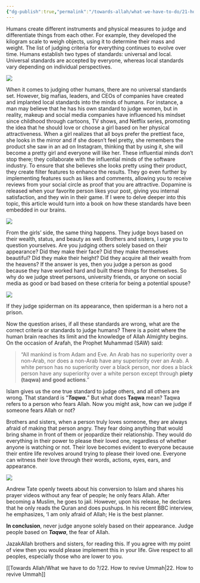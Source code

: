 ```yaml
---
{"dg-publish":true,"permalink":"/towards-allah/what-we-have-to-do/21-how-to-select-effect-spouse/","dgPassFrontmatter":true,"noteIcon":"","created":"2025-05-09T22:26:33.862+05:00","updated":"2025-05-09T23:34:34.505+05:00"}
---
```


Humans create different instruments and physical measures to judge and differentiate things from each other. For example, they developed the kilogram scale to weigh objects, using it to determine their mass and weight. The list of judging criteria for everything continues to evolve over time. Humans establish two types of standards: universal and local. Universal standards are accepted by everyone, whereas local standards vary depending on individual perspectives.

![](https://miro.medium.com/v2/resize:fit:480/1*66tK9YXioRFQRdf5syBYRg.gif)

When it comes to judging other humans, there are no universal standards set. However, big mafias, leaders, and CEOs of companies have created and implanted local standards into the minds of humans. For instance, a man may believe that he has his own standard to judge women, but in reality, makeup and social media companies have influenced his mindset since childhood through cartoons, TV shows, and Netflix series, promoting the idea that he should love or choose a girl based on her physical attractiveness. When a girl realizes that all boys prefer the prettiest face, she looks in the mirror and if she doesn’t feel pretty, she remembers the product she saw in an ad on Instagram, thinking that by using it, she will become a pretty girl and everyone will like her. These influential minds don’t stop there; they collaborate with the influential minds of the software industry. To ensure that she believes she looks pretty using their product, they create filter features to enhance the results. They go even further by implementing features such as likes and comments, allowing you to receive reviews from your social circle as proof that you are attractive. Dopamine is released when your favorite person likes your post, giving you internal satisfaction, and they win in their game. If I were to delve deeper into this topic, this article would turn into a book on how these standards have been embedded in our brains.

![](https://miro.medium.com/v2/resize:fit:499/1*APcTpi18lhr_zfRlb43FgQ.gif)

From the girls’ side, the same thing happens. They judge boys based on their wealth, status, and beauty as well. Brothers and sisters, I urge you to question yourselves. Are you judging others solely based on their appearance? Did they make their face? Did they make themselves beautiful? Did they make their height? Did they acquire all their wealth from the heavens? If the answer is yes, then you judge a person as good because they have worked hard and built these things for themselves. So why do we judge street persons, university friends, or anyone on social media as good or bad based on these criteria for being a potential spouse?

![](https://miro.medium.com/v2/resize:fit:360/1*ImMQUyw4AtgB9_5ILN-JPQ.jpeg)

If they judge spiderman on its appearance, then spiderman is a hero not a prison.

Now the question arises, if all these standards are wrong, what are the correct criteria or standards to judge humans? There is a point where the human brain reaches its limit and the knowledge of Allah Almighty begins. On the occasion of Arafah, the Prophet Muhammad (SAW) said:

> “All mankind is from Adam and Eve. An Arab has no superiority over a non-Arab, nor does a non-Arab have any superiority over an Arab. A white person has no superiority over a black person, nor does a black person have any superiority over a white person except through **piety (taqwa) and good actions**.”

Islam gives us the one true standard to judge others, and all others are wrong. That standard is “**_Taqwa._**” But what does **Taqwa** mean? Taqwa refers to a person who fears Allah. Now you might ask, how can we judge if someone fears Allah or not?

Brothers and sisters, when a person truly loves someone, they are always afraid of making that person angry. They fear doing anything that would bring shame in front of them or jeopardize their relationship. They would do everything in their power to please their loved one, regardless of whether anyone is watching or not. Their love becomes evident to everyone because their entire life revolves around trying to please their loved one. Everyone can witness their love through their words, actions, eyes, ears, and appearance.

![](https://miro.medium.com/v2/resize:fit:500/1*aNB1aCyREItxkMySdarn4Q.jpeg)

Andrew Tate openly tweets about his conversion to Islam and shares his prayer videos without any fear of people; he only fears Allah. After becoming a Muslim, he goes to jail. However, upon his release, he declares that he only reads the Quran and does pushups. In his recent BBC interview, he emphasizes, ‘I am only afraid of Allah; He is the best planner.

**In conclusion**, never judge anyone solely based on their appearance. Judge people based on **_Taqwa_**, the fear of Allah.

JazakAllah brothers and sisters, for reading this. If you agree with my point of view then you would please implement this in your life. Give respect to all peoples, especially those who are lower to you.



[[Towards Allah/What we have to do ?/22. How to revive Ummah\|22. How to revive Ummah]]
